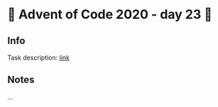 # 🎄 Advent of Code 2020 - day 23 🎄

## Info

Task description: [link](https://adventofcode.com/2020/day/23)

## Notes

...